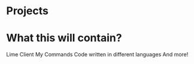 # Projects

# What this will contain?

Lime Client
My Commands
Code written in different languages
And more!
